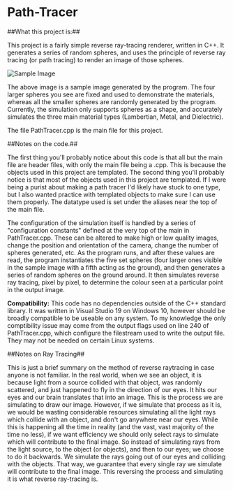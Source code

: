 # Path-Tracer

##What this project is:##

This project is a fairly simple reverse ray-tracing renderer, written in C++. It generates a series of random spheres, and uses the principle of reverse ray tracing (or path tracing) to render an image of those spheres.

![Sample Image](https://i.imgur.com/VWLTA9w.png)

The above image is a sample image generated by the program. The four larger spheres you see are fixed and used to demonstrate the materials, whereas all the smaller spheres are randomly generated by the program.
Currently, the simulation only supports spheres as a shape, and accurately simulates the three main material types (Lambertian, Metal, and Dielectric).

The file PathTracer.cpp is the main file for this project.

##Notes on the code.##

The first thing you'll probably notice about this code is that all but the main file are header files, with only the main file being a .cpp. This is because the objects used in this project are templated.
The second thing you'll probably notice is that most of the objects used in this project are templated. If I were being a purist about making a path tracer I'd likely have stuck to one type, but I also wanted practice with templated objects to make sure I can use them properly. The datatype used is set under the aliases near the top of the main file.

The configuration of the simulation itself is handled by a series of "configuration constants" defined at the very top of the main in PathTracer.cpp. These can be altered to make high or low quality images, change the position and orientation of the camera, change the number of spheres generated, etc.
As the program runs, and after these values are read, the program instantiates the five set spheres (four larger ones visible in the sample image with a fifth acting as the ground), and then generates a series of random spheres on the ground around.
It then simulates reverse ray tracing, pixel by pixel, to determine the colour seen at a particular point in the output image.

**Compatibility:** This code has no dependencies outside of the C++ standard library. It was written in Visual Studio 19 on Windows 10, however should be broadly compatible to be useable on any system. To my knowledge the only comptibility issue may come from the output flags used on line 240 of PathTracer.cpp, which configure the filestream used to write the output file. They may not be needed on certain Linux systems. 

##Notes on Ray Tracing##

This is just a brief summary on the method of reverse raytracing in case anyone is not familiar.
In the real world, when we see an object, it is because light from a source collided with that object, was randomly scattered, and just happened to fly in the direction of our eyes. It hits our eyes and our brain translates that into an image.
This is the process we are simulating to draw our image. However, if we simulate that process as it is, we would be wasting considerable resources simulating all the light rays which collide with an object, and don't go anywhere near our eyes. While this is happening all the time in reality (and the vast, vast majority of the time no less), if we want efficiency we should only select rays to simulate which will contribute to the final image.
So instead of simulating rays from the light source, to the object (or objects), and then to our eyes; we choose to do it backwards. We simulate the rays going out of our eyes and colliding with the objects. That way, we guarantee that every single ray we simulate will contribute to the final image.
This reversing the process and simulating it is what reverse ray-tracing is.

